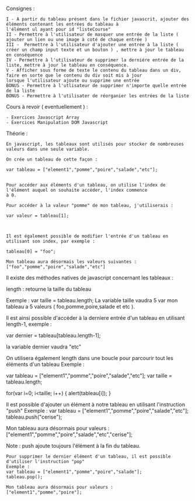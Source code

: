 Consignes :

    I - A partir du tableau présent dans le fichier javascrit, ajouter des éléments contenant les entrées du tableau à
    l'élément ul ayant pour id "listeCourse"
    II - Permettre à l'utilisateur de masquer une entrée de la liste ( ajouter un lien ou une image à coté de chaque entrée )
    III -  Permettre à l'utilisateur d'ajouter une entrée à la liste ( créer un champ input texte et un bouton ) , mettre à jour le tableau
    en conséquence
    IV - Permettre à l'utilisateur de supprimer la derniére entrée de la liste, mettre à jour le tableau en conséquence.
    V - Afficher sous forme de texte le contenu du tableau dans un div, faire en sorte que le contenu du div soit mis à jour
    lorsque l'utilisateur ajoute ou supprime une entrée
    BONUS - Permettre à l'utlisateur de supprimer n'importe quelle entrée de la liste
    BONUS - Permettre à l'utilisater de réorganier les entrées de la liste

Cours à revoir ( eventuellement ) :

    - Exercices Javascript Array
    - Exercices Manipulation DOM Javascript

Théorie :

    En javascript, les tableaux sont utilisés pour stocker de nombreuses valeurs dans une seule variable.

    On crée un tableau de cette façon :

    var tableau = ["element1","pomme","poire","salade","etc"];


    Pour accéder aux éléments d'un tableau, on utilise l'index de l'élément auquel on souhaite accéder, l'index commence
    à 0.

    Pour accéder à la valeur "pomme" de mon tableau, j'utiliserais :

    var valeur = tableau[1];



    Il est également possible de modifier l'entrée d'un tableau en utilisant son index, par exemple :

    tableau[0] = "foo";

    Mon tableau aura désormais les valeurs suivantes : ["foo","pomme","poire","salade","etc"]



   Il existe des méthodes natives de javascript concernant les tableaux :

   length : retourne la taille du tableau

   Exemple : var taille = tableau.length;
   La variable taille vaudra 5 var mon tableau a 5 valeurs ( foo,pomme,poire,salade et etc ).


   Il est ainsi possible d'accéder à la derniere entrée d'un tableau en utilisant length-1, exemple :

   var dernier = tableau[tableau.length-1];

   la variable dernier vaudra "etc"


   On utilisera également length dans une boucle pour parcourir tout les éléments d'un tableau
   Exemple :

   var tableau = ["element1","pomme","poire","salade","etc"];
   var taille = tableau.length;

   for(var i=0; i<taille; i++)
   {
   alert(tableau[i]);
   }



   Il est possible d'ajouter un élément à notre tableau en utilisant l'instruction "push"
   Exemple :
   var tableau = ["element1","pomme","poire","salade","etc"];
   tableau.push("cerise");

   Mon tableau aura désormais pour valeurs :  ["element1","pomme","poire","salade","etc","cerise"];

   Note : push ajoute toujours l'élément à la fin du tableau.


    Pour supprimer le dernier élément d'un tableau, il est possible d'utiliser l'instruction "pop"
    Exemple :
    var tableau = ["element1","pomme","poire","salade"];
    tableau.pop();

    Mon tableau aura désormais pour valeurs : ["element1","pomme","poire"];

